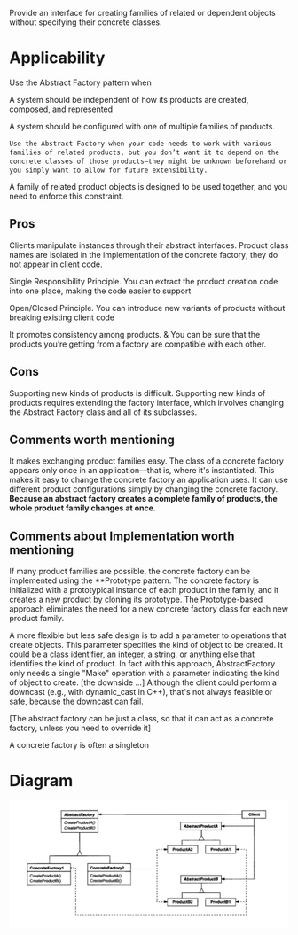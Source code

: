 
Provide an interface for creating families of related or dependent objects without
specifying their concrete classes.

    
# Applicability

Use the Abstract Factory pattern when

A system should be independent of how its products are created, composed, and represented

A system should be configured with one of multiple families of products.

    Use the Abstract Factory when your code needs to work with various families of related products, but you don’t want it to depend on the concrete classes of those products—they might be unknown beforehand or you simply want to allow for future extensibility.

A family of related product objects is designed to be used together, and you
need to enforce this constraint.

## Pros

Clients manipulate instances through their abstract interfaces. Product class names are isolated in the implementation of the concrete factory; they do not appear in client code.

Single Responsibility Principle. You can extract the product creation code into one place, making the code easier to support

Open/Closed Principle. You can introduce new variants of products without breaking existing client code

It promotes consistency among products. & You can be sure that the products you’re getting from a factory are compatible with each other.


## Cons 

Supporting new kinds of products is difficult. Supporting new kinds of
products requires extending the factory interface, which involves changing
the Abstract Factory class and all of its subclasses.


## Comments worth mentioning

It makes exchanging product families easy. The class of a concrete factory appears
only once in an application—that is, where it's instantiated. This makes it
easy to change the concrete factory an application uses. It can use different
product configurations simply by changing the concrete factory. **Because an
abstract factory creates a complete family of products, the whole product
family changes at once**.

## Comments about Implementation worth mentioning

If many product families are possible, the concrete factory can be implemented using the **Prototype pattern. The concrete factory is initialized with a prototypical instance of each product in the family, and it creates a new product by cloning its prototype. The Prototype-based approach eliminates the need for a new concrete factory class for each new product family.

A more flexible but less safe design is to add a parameter to operations that create objects. This parameter specifies the kind of object to be created. It could be a class identifier, an integer, a string, or anything else that identifies the kind of product. In fact with this approach, AbstractFactory only needs a single "Make" operation with a parameter indicating the kind of object to create. [the downside ...] Although the client could perform a downcast (e.g., with dynamic_cast in C++), that's not always feasible or safe, because the downcast can fail.

[The abstract factory can be just a class, so that it can act as a concrete factory,
unless you need to override it]

A concrete factory is often a singleton 

# Diagram

![screenshot](abstract.png)

